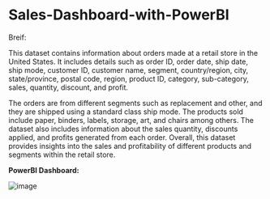 # Sales-Dashboard-with-PowerBI

Breif:

This dataset contains information about orders made at a retail store in the United States. It includes details such as order ID, order date, ship date, ship mode, customer ID, customer name, segment, country/region, city, state/province, postal code, region, product ID, category, sub-category, sales, quantity, discount, and profit.

The orders are from different segments such as replacement and other, and they are shipped using a standard class ship mode. The products sold include paper, binders, labels, storage, art, and chairs among others. The dataset also includes information about the sales quantity, discounts applied, and profits generated from each order. Overall, this dataset provides insights into the sales and profitability of different products and segments within the retail store.

**PowerBI Dashboard:**

![image](https://github.com/Gowthamp1643/Sales-Dashboard-with-PowerBI-/assets/160050983/73a47075-f96f-49f5-8967-f3d036f2573a)

